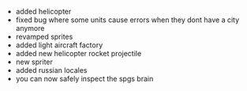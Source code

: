 + added helicopter
+ fixed bug where some units cause errors when they dont have a city anymore
+ revamped sprites
+ added light aircraft factory
+ added new helicopter rocket projectile
+ new spriter
+ added russian locales
+ you can now safely inspect the spgs brain